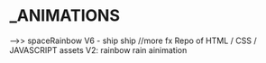 # _ANIMATIONS
-->> spaceRainbow V6 - ship ship //more fx
Repo of HTML / CSS / JAVASCRIPT assets
V2: rainbow rain ainimation

